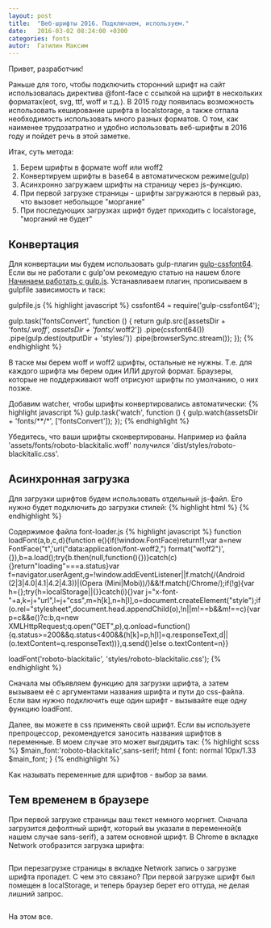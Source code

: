 ```yaml
---
layout: post
title:  "Веб-шрифты 2016. Подключаем, используем."
date:   2016-03-02 08:24:00 +0300
categories: fonts
autor:  Гатилин Максим
---
```

Привет, разработчик!

Раньше для того, чтобы подключить сторонний шрифт на сайт использовалась директива @font-face с ссылкой на шрифт в нескольких форматах(eot, svg, ttf, woff и т.д.). В 2015 году появилась возможность использовать кеширование шрифта в localstorage, а также отпала необходимость использовать много разных форматов. О том, как наименее трудозатратно и удобно использовать веб-шрифты в 2016 году и пойдет речь в этой заметке.
 
Итак, суть метода:

1. Берем шрифты в формате woff или woff2
2. Конвертируем шрифты в base64 в автоматическом режиме(gulp)
3. Асинхронно загружаем шрифты на страницу через js-функцию.
4. При первой загрузке страницы - шрифты загружаются в первый раз, что вызовет небольщое "моргание"
5. При последующих загрузках шрифт будет приходить с localstorage, "морганий не будет"

## Конвертация

Для конвертации мы будем использовать gulp-плагин <a target="_blank" href="https://www.npmjs.com/package/gulp-cssfont64">gulp-cssfont64</a>. Если вы не работали с gulp'ом рекомедую статью на нашем блоге <a target="_blank" href="http://glivera-team.github.io/sass/2016/01/07/gulp.html">Начинаем работать с gulp.js</a>. 
Устанавливаем плагин, прописываем в gulpfile зависимость и таск:

gulpfile.js
{% highlight javascript %}
cssfont64 = require('gulp-cssfont64');

gulp.task('fontsConvert', function () {
	return gulp.src([assetsDir + 'fonts/*.woff', assetsDir + 'fonts/*.woff2'])
		.pipe(cssfont64())
		.pipe(gulp.dest(outputDir + 'styles/'))
		.pipe(browserSync.stream());
});
{% endhighlight %}

В таске мы берем woff и woff2 шрифты, остальные не нужны. Т.е. для каждого шрифта мы берем один ИЛИ другой формат. Браузеры, которые не поддерживают woff отрисуют шрифты по умолчанию, о них позже.

Добавим watcher, чтобы шрифты конвертировались автоматически:
{% highlight javascript %}
gulp.task('watch', function () {
	gulp.watch(assetsDir + 'fonts/**/*', ['fontsConvert']);
});
{% endhighlight %}

Убедитесь, что ваши шрифты сконвертированы. Например из файла 'assets/fonts/roboto-blackitalic.woff' получился 'dist/styles/roboto-blackitalic.css'.

## Асинхронная загрузка

Для загрузки шрифтов будем использовать отдельный js-файл. Его нужно будет подключить до загрузки стилей:
{% highlight html %}
    <script src="js/font-loader.js"></script>
	<link rel="stylesheet" media="all" href="styles/main_global.css">
{% endhighlight %}
	
Содержимое файла font-loader.js
{% highlight javascript %}
function loadFont(a,b,c,d){function e(){if(!window.FontFace)return!1;var a=new FontFace("t",'url("data:application/font-woff2,") format("woff2")',{}),b=a.load();try{b.then(null,function(){})}catch(c){}return"loading"===a.status}var f=navigator.userAgent,g=!window.addEventListener||f.match(/(Android (2|3|4.0|4.1|4.2|4.3))|(Opera (Mini|Mobi))/)&&!f.match(/Chrome/);if(!g){var h={};try{h=localStorage||{}}catch(i){}var j="x-font-"+a,k=j+"url",l=j+"css",m=h[k],n=h[l],o=document.createElement("style");if(o.rel="stylesheet",document.head.appendChild(o),!n||m!==b&&m!==c){var p=c&&e()?c:b,q=new XMLHttpRequest;q.open("GET",p),q.onload=function(){q.status>=200&&q.status<400&&(h[k]=p,h[l]=q.responseText,d||(o.textContent=q.responseText))},q.send()}else o.textContent=n}}

loadFont('roboto-blackitalic', 'styles/roboto-blackitalic.css');
{% endhighlight %}

Сначала мы объявляем функцию для загрузки шрифта, а затем вызываем её с аргументами названия шрифта и пути до css-файла. Если вам нужно подключить еще один шрифт - вызывайте еще одну функцию loadFont.

Далее, вы можете в css применять свой шрифт. Если вы используете препроцессор, рекомендуется заносить названия шрифтов в переменные. В моем случае это может выгдядить так:
{% highlight scss %}
$main_font:'roboto-blackitalic',sans-serif;
html {
	font: normal 10px/1.33 $main_font;
}
{% endhighlight %}

Как называть переменные для шрифтов - выбор за вами.

## Тем временем в браузере

При первой загрузке страницы ваш текст немного моргнет. Сначала загрузится дефолтный шрифт, который вы указали в переменной(в нашем случае sans-serif), а затем основной шрифт. В Chrome в вкладке Network отобразится загрузка шрифта:

<img alt="" src="../../../../i/font-lesson-1.jpg">

При перезагрузке страницы в вкладке Network запись о загрузке шрифта пропадет. С чем это связано? При первой загрузке шрифт был помещен в localStorage, и теперь браузер берет его оттуда, не делая лишний запрос. 

<img alt="" src="../../../../i/font-lesson-2.jpg">

На этом все.

